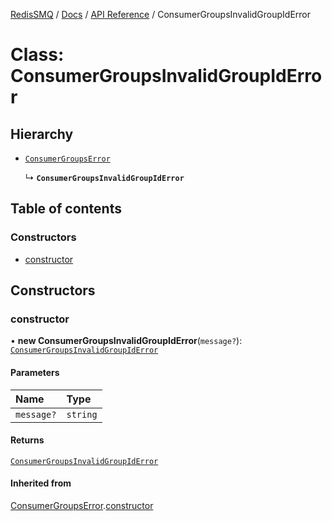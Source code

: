 [RedisSMQ](../../../README.md) / [Docs](../../README.md) / [API Reference](../README.md) / ConsumerGroupsInvalidGroupIdError

# Class: ConsumerGroupsInvalidGroupIdError

## Hierarchy

- [`ConsumerGroupsError`](ConsumerGroupsError.md)

  ↳ **`ConsumerGroupsInvalidGroupIdError`**

## Table of contents

### Constructors

- [constructor](ConsumerGroupsInvalidGroupIdError.md#constructor)

## Constructors

### constructor

• **new ConsumerGroupsInvalidGroupIdError**(`message?`): [`ConsumerGroupsInvalidGroupIdError`](ConsumerGroupsInvalidGroupIdError.md)

#### Parameters

| Name | Type |
| :------ | :------ |
| `message?` | `string` |

#### Returns

[`ConsumerGroupsInvalidGroupIdError`](ConsumerGroupsInvalidGroupIdError.md)

#### Inherited from

[ConsumerGroupsError](ConsumerGroupsError.md).[constructor](ConsumerGroupsError.md#constructor)
